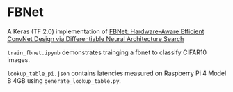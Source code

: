 # FBNet
 
A Keras (TF 2.0) implementation of [FBNet: Hardware-Aware Efficient ConvNet Design via Differentiable Neural Architecture Search](https://arxiv.org/pdf/1812.03443.pdf)  

`train_fbnet.ipynb` demonstrates trainging a fbnet to classify CIFAR10 images.

`lookup_table_pi.json` contains latencies measured on Raspberry Pi 4 Model B 4GB using `generate_lookup_table.py`.
